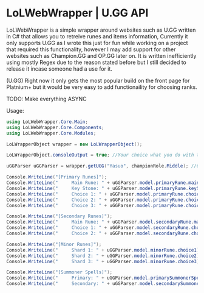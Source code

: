# LoLWebWrapper | U.GG API

LoLWebWrapper is a simple wrapper around websites such as U.GG written in C# that allows you to retreive runes and items information, Currently it only supports U.GG as I wrote this just for fun while working on a project that required this functionality, however I may add support for other websites such as Champion.GG and OP.GG later on. It is written inefficiently using mostly Regex due to the reason stated before but I still decided to release it incase someone had a use for it.

(U.GG) Right now it only gets the most popular build on the front page for Platnium+ but it would be very easy to add functionaility for choosing ranks.

TODO:
Make everything ASYNC

Usage:

```C#
using LoLWebWrapper.Core.Main;
using LoLWebWrapper.Core.Components;
using LoLWebWrapper.Core.Modules;

LoLWrapperObject wrapper = new LoLWrapperObject();

LoLWrapperObject.consoleOutput = true; //Your choice what you do with this, more just for debugging purposes.

uGGParser uGGParser = wrapper.getUGG("Yasuo", championRole.Middle); //Champion (String), Role(championRole Enum)

Console.WriteLine("[Primary Runes]");
Console.WriteLine("     Main Rune: " + uGGParser.model.primaryRune.mainRune);
Console.WriteLine("     Key Stone: " + uGGParser.model.primaryRune.keyStone);
Console.WriteLine("     Choice 1: " + uGGParser.model.primaryRune.choice1);
Console.WriteLine("     Choice 2: " + uGGParser.model.primaryRune.choice2);
Console.WriteLine("     Choice 3: " + uGGParser.model.primaryRune.choice3);

Console.WriteLine("[Secondary Runes]");
Console.WriteLine("     Main Rune: " + uGGParser.model.secondaryRune.mainRune);
Console.WriteLine("     Choice 1: " + uGGParser.model.secondaryRune.choice1);
Console.WriteLine("     Choice 2: " + uGGParser.model.secondaryRune.choice2);

Console.WriteLine("[Minor Runes]");
Console.WriteLine("     Shard 1: " + uGGParser.model.minorRune.choice1);
Console.WriteLine("     Shard 2: " + uGGParser.model.minorRune.choice2);
Console.WriteLine("     Shard 3: " + uGGParser.model.minorRune.choice3);

Console.WriteLine("[Summoner Spells]");
Console.WriteLine("     Primary: " + uGGParser.model.primarySummonerSpell);
Console.WriteLine("     Secondary: " + uGGParser.model.secondarySummonerSpell);

```
